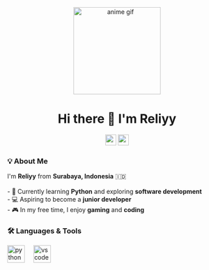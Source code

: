 <div align="center">
  <img height="200" src="https://github.com/user-attachments/assets/cdc5eb85-7346-4568-8eb9-5baca8954f58" alt="anime gif" />
</div>

###

<h1 align="center">Hi there 👋 I'm Reliyy</h1>

<div align="center">
  <img src="https://img.shields.io/static/v1?message=Python&logo=python&label=&color=3776AB&logoColor=white&labelColor=&style=for-the-badge" height="25" />
  <img src="https://img.shields.io/static/v1?message=Indonesia&logo=google-earth&label=&color=E95420&logoColor=white&labelColor=&style=for-the-badge" height="25" />
</div>

###

<h3 align="left">💡 About Me</h3>

<p align="left">
I'm <b>Reliyy</b> from <b>Surabaya, Indonesia</b> 🇮🇩 <br><br>
- 🔭 Currently learning <b>Python</b> and exploring <b>software development</b><br>
- 💻 Aspiring to become a <b>junior developer</b><br>
- 🎮 In my free time, I enjoy <b>gaming</b> and <b>coding</b>
</p>

###

<h3 align="left">🛠️ Languages & Tools</h3>

<div align="left">
  <img src="https://cdn.jsdelivr.net/gh/devicons/devicon/icons/python/python-original-wordmark.svg" height="40" alt="python logo" />
  <img width="12" />
  <img src="https://cdn.jsdelivr.net/gh/devicons/devicon/icons/vscode/vscode-original.svg" height="40" alt="vscode logo" />
  <img width="12" />
  <img src="https://cdn.jsdelivr.net/gh/devicons/devicon/icons/git/git-original.svg" height="40" alt="git l

